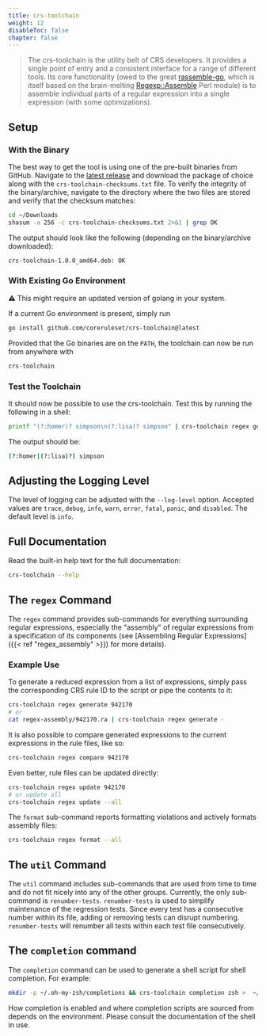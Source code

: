 ```yaml
---
title: crs-toolchain
weight: 12
disableToc: false
chapter: false
---
```


> The crs-toolchain is the utility belt of CRS developers. It provides a single point of entry and a consistent interface for a range of different tools. Its core functionality (owed to the great [rassemble-go](https://github.com/itchyny/rassemble-go), which is itself based on the brain-melting [Regexp::Assemble](https://github.com/ronsavage/Regexp-Assemble) Perl module) is to assemble individual parts of a regular expression into a single expression (with some optimizations).

## Setup

### With the Binary

The best way to get the tool is using one of the pre-built binaries from GitHub. Navigate to the [latest release](https://github.com/coreruleset/crs-toolchain/releases/latest) and download the package of choice along with the `crs-toolchain-checksums.txt` file. To verify the integrity of the binary/archive, navigate to the directory where the two files are stored and verify that the checksum matches:

```bash
cd ~/Downloads
shasum -a 256 -c crs-toolchain-checksums.txt 2>&1 | grep OK
```

The output should look like the following (depending on the binary/archive downloaded):

```bash
crs-toolchain-1.0.0_amd64.deb: OK
```

### With Existing Go Environment

⚠️ This might require an updated version of golang in your system.

If a current Go environment is present, simply run

```bash
go install github.com/coreruleset/crs-toolchain@latest
```

Provided that the Go binaries are on the `PATH`, the toolchain can now be run from anywhere with

```bash
crs-toolchain
```

### Test the Toolchain

It should now be possible to use the crs-toolchain. Test this by running the following in a shell:

```bash
printf "(?:homer)? simpson\n(?:lisa)? simpson" | crs-toolchain regex generate -
```

The output should be:

```bash
(?:homer|(?:lisa)?) simpson
```

## Adjusting the Logging Level

The level of logging can be adjusted with the `--log-level` option. Accepted values are  `trace`, `debug`, `info`, `warn`, `error`, `fatal`, `panic`, and `disabled`. The default level is `info`.

## Full Documentation
Read the built-in help text for the full documentation:

```bash
crs-toolchain --help
```

## The `regex` Command

The `regex` command provides sub-commands for everything surrounding regular expressions, especially the "assembly" of regular expressions from a specification of its components (see [Assembling Regular Expressions]({{< ref "regex_assembly" >}}) for more details).

### Example Use

To generate a reduced expression from a list of expressions, simply pass the corresponding CRS rule ID to the script or pipe the contents to it:

```bash
crs-toolchain regex generate 942170
# or
cat regex-assembly/942170.ra | crs-toolchain regex generate -
```

It is also possible to compare generated expressions to the current expressions in the rule files, like so:

```bash
crs-toolchain regex compare 942170
```

Even better, rule files can be updated directly:

```bash
crs-toolchain regex update 942170
# or update all
crs-toolchain regex update --all
```

The `format` sub-command reports formatting violations and actively formats assembly files:
 
 ```bash
 crs-toolchain regex format --all
 ```

## The `util` Command

The `util` command includes sub-commands that are used from time to time and do not fit nicely into any of the other groups. Currently, the only sub-command is `renumber-tests`. `renumber-tests` is used to simplify maintenance of the regression tests. Since every test has a consecutive number within its file, adding or removing tests can disrupt numbering. `renumber-tests` will renumber all tests within each test file consecutively.

## The `completion` command

The `completion` command can be used to generate a shell script for shell completion. For example:

```bash
mkdir -p ~/.oh-my-zsh/completions && crs-toolchain completion zsh >  ~/.oh-my-zsh/completions/_crs-toolchain
```

How completion is enabled and where completion scripts are sourced from depends on the environment. Please consult the documentation of the shell in use.
